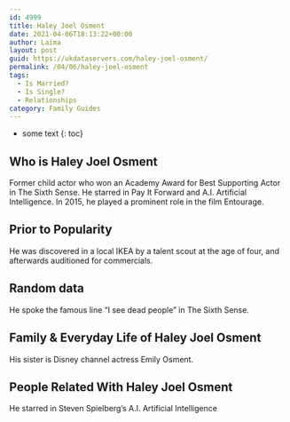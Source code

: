 ```yaml
---
id: 4999
title: Haley Joel Osment
date: 2021-04-06T18:13:22+00:00
author: Laima
layout: post
guid: https://ukdataservers.com/haley-joel-osment/
permalink: /04/06/haley-joel-osment
tags:
  - Is Married?
  - Is Single?
  - Relationships
category: Family Guides
---
```


* some text
{: toc}


## Who is Haley Joel Osment
                  
                  
                  
Former child actor who won an Academy Award for Best Supporting Actor in The Sixth Sense. He starred in Pay It Forward and A.I. Artificial Intelligence. In 2015, he played a prominent role in the film Entourage.
                  
              
            
              
            
                
                
                
## Prior to Popularity
                  
                  
                  
He was discovered in a local IKEA by a talent scout at the age of four, and afterwards auditioned for commercials.
                  
              
            
              
            
                
                
                
## Random data
                  
                  
                  
He spoke the famous line &#8220;I see dead people&#8221; in The Sixth Sense.
                  
              
            
              
            
                
                
                
## Family & Everyday Life of Haley Joel Osment
                  
                  
                  
His sister is Disney channel actress Emily Osment.
                  
              
            
              
            
                
                
                
## People Related With Haley Joel Osment
                  
                  
                  
He starred in Steven Spielberg&#8217;s A.I. Artificial Intelligence
                  
              
            
              
            
                
              
            
              
              
            
            
              
            
          
          
          